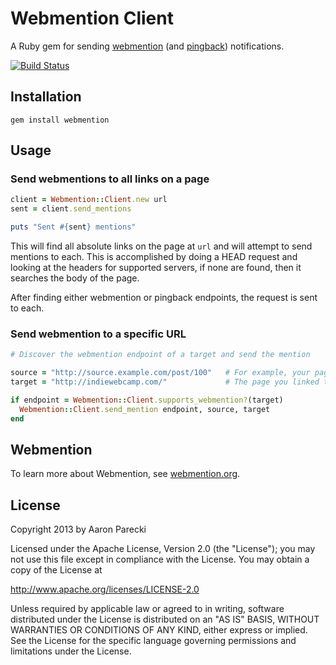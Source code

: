 Webmention Client
=================

A Ruby gem for sending [webmention](http://indiewebcamp.com/webmention) (and [pingback](http://indiewebcamp.com/pingback)) notifications.

[![Build Status](https://travis-ci.org/icco/mention-client-ruby.png?branch=master)](https://travis-ci.org/icco/mention-client-ruby)

Installation
------------

    gem install webmention


Usage
-----

### Send webmentions to all links on a page

```ruby
client = Webmention::Client.new url
sent = client.send_mentions

puts "Sent #{sent} mentions"
```

This will find all absolute links on the page at `url` and will attempt to send
mentions to each. This is accomplished by doing a HEAD request and looking at the headers
for supported servers, if none are found, then it searches the body of the page.

After finding either webmention or pingback endpoints, the request is sent to each.

### Send webmention to a specific URL

```ruby
# Discover the webmention endpoint of a target and send the mention

source = "http://source.example.com/post/100"   # For example, your page
target = "http://indiewebcamp.com/"             # The page you linked to

if endpoint = Webmention::Client.supports_webmention?(target)
  Webmention::Client.send_mention endpoint, source, target
end
```


Webmention
----------

To learn more about Webmention, see [webmention.org](http://webmention.org).


License
-------

Copyright 2013 by Aaron Parecki

Licensed under the Apache License, Version 2.0 (the "License");
you may not use this file except in compliance with the License.
You may obtain a copy of the License at

   http://www.apache.org/licenses/LICENSE-2.0

Unless required by applicable law or agreed to in writing, software
distributed under the License is distributed on an "AS IS" BASIS,
WITHOUT WARRANTIES OR CONDITIONS OF ANY KIND, either express or implied.
See the License for the specific language governing permissions and
limitations under the License.
